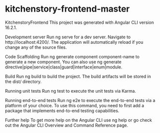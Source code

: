 # kitchenstory-frontend-master
KitchenstoryFrontend
This project was generated with Angular CLI version 16.2.1.

Development server
Run ng serve for a dev server. Navigate to http://localhost:4200/. The application will automatically reload if you change any of the source files.

Code Scaffolding
Run ng generate component component-name to generate a new component. You can also use ng generate directive|pipe|service|class|guard|interface|enum|module.

Build
Run ng build to build the project. The build artifacts will be stored in the dist/ directory.

Running unit tests
Run ng test to execute the unit tests via Karma.

Running end-to-end tests
Run ng e2e to execute the end-to-end tests via a platform of your choice. To use this command, you need to first add a package that implements end-to-end testing capabilities.

Further help
To get more help on the Angular CLI use ng help or go check out the Angular CLI Overview and Command Reference page.
